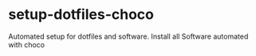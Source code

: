# setup-dotfiles-choco
Automated setup for dotfiles and software. Install all Software automated with choco
